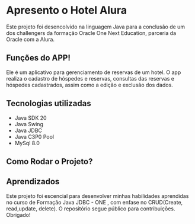 <h1> Apresento o Hotel Alura</h1>
<p> Este projeto foi desencolvido na linguagem Java para a conclusão de um dos challengers da formação Oracle One Next Education, parceria da Oracle com a Alura.</p>

<h2>Funções do APP!</h2>
<p>Ele é um aplicativo para gerenciamento de reservas de um hotel. O app realiza o cadastro de hóspedes e reservas, consultas das reservas e hóspedes cadastrados, assim como a edição e exclusão dos dados.</p>

<h2>Tecnologias utilizadas</h2>
<ul>
 <li>Java SDK 20</li>
 <li>Java Swing</li>
 <li>Java JDBC</li>
 <li>Java C3P0 Pool</li>
 <li>MySql 8.0</li>
</ul>

<h2>Como Rodar o Projeto?</h2>


<h2>Aprendizados</h2>

Este projeto foi escencial para desenvolver minhas habilidades aprendidas no curso de  Formação Java JDBC - ONE , com enfase no CRUD(Create, read,update, delete). O repositório segue público para contribuições. Obrigado!


 
